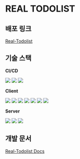 # REAL TODOLIST

## 배포 링크
[Real-Todolist](https://real-todolist.vercel.app/)

## 기술 스택

**CI/CD**

<img src="https://img.shields.io/badge/GitHub_Actions-2088FF?style=for-the-badge&logo=GitHubActions&logoColor=white"> <img src="https://img.shields.io/badge/Vercel-000000?style=for-the-badge&logo=Vercel&logoColor=white"> <img src="https://img.shields.io/badge/Heroku-430098?style=for-the-badge&logo=Heroku&logoColor=white">

**Client**

<img src="https://img.shields.io/badge/HTML-E34F26?style=for-the-badge&logo=HTML5&logoColor=white"> <img src="https://img.shields.io/badge/CSS3-1572B6?style=for-the-badge&logo=CSS3&logoColor=white"> <img src="https://img.shields.io/badge/JavaScript-F7DF1E?style=for-the-badge&logo=JavaScript&logoColor=white">  <img src="https://img.shields.io/badge/SASS-cc6699.svg?&style=for-the-badge&logo=Sass&logoColor=white"> <img src="https://img.shields.io/badge/axios-5A29E4.svg?&style=for-the-badge&logo=Axios&logoColor=white">
<img src="https://img.shields.io/badge/webpack-8DD6F9.svg?&style=for-the-badge&logo=Webpack&logoColor=white">
<img src="https://img.shields.io/badge/babel-F9DC3E.svg?&style=for-the-badge&logo=Babel&logoColor=white">

**Server**

<img src="https://img.shields.io/badge/Node.js-339933.svg?&style=for-the-badge&logo=Node.js&logoColor=white"> <img src="https://img.shields.io/badge/mongoDB-47A248.svg?&style=for-the-badge&logo=MongoDB&logoColor=white"> <img src="https://img.shields.io/badge/axios-5A29E4.svg?&style=for-the-badge&logo=Axios&logoColor=white">

## 개발 문서
[Real-Todolist Docs](https://shinwonse.notion.site/Real-Todolist-d676f1b8eb264e8c9f864881db72acd8)
